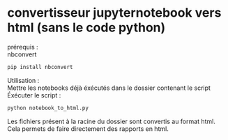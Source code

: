 # convertisseur jupyternotebook vers html (sans le code python)
prérequis :<br>
nbconvert<br>

```bash
pip install nbconvert
```

Utilisation :<br>
Mettre les notebooks déjà éxécutés dans le dossier contenant le script<br>
Éxécuter le script :<br>

```bash
python notebook_to_html.py
```

Les fichiers présent à la racine du dossier sont convertis au format html. Cela permets de faire directement des rapports en html.
